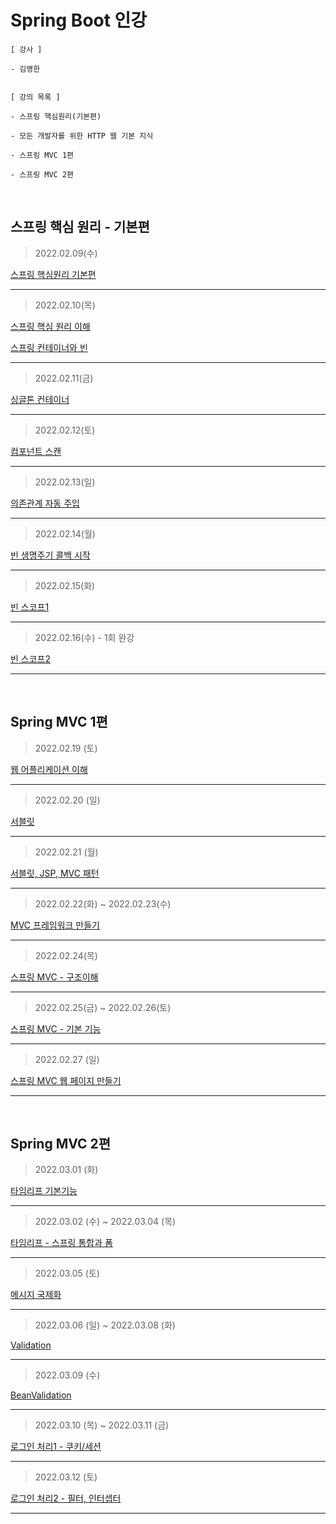 # Spring Boot 인강 
```
[ 강사 ]

- 김영한


[ 강의 목록 ]

- 스프링 핵심원리(기본편)

- 모든 개발자를 위한 HTTP 웹 기본 지식

- 스프링 MVC 1편

- 스프링 MVC 2편

```

<br>

## 스프링 핵심 원리 - 기본편


> 2022.02.09(수)

[스프링 핵심원리 기본편](https://www.notion.so/Spring-f0f748b2df744a9e9f9fae03b76018c3)

---

> 2022.02.10(목)

[스프링 핵심 원리 이해](https://www.notion.so/2-ed8c6930bf45432bb7a4ca0e128c1649)

[스프링 컨테이너와 빈](https://www.notion.so/aa3ccbe53b484930a9fa5fcd300bae20)

---

> 2022.02.11(금)

[싱글톤 컨테이너](https://www.notion.so/a2217f63e9ec4b6b92edabdc592f01bb)

---

> 2022.02.12(토)

[컴포넌트 스캔](https://www.notion.so/55ca0b70826846b5be97c6edd2ee853c)

---

> 2022.02.13(일)

[의존관계 자동 주입](https://www.notion.so/6e6395e2247b49d79e54b21b379b79ab)

---

> 2022.02.14(월)

[빈 생명주기 콜백 시작](https://www.notion.so/d6312a31e08245f6b3d063f7952c2a20)

---

> 2022.02.15(화)

[빈 스코프1](https://www.notion.so/992b61ad4f594387bf6a052ab59cefee)

---

> 2022.02.16(수) - 1회 완강

[빈 스코프2](https://www.notion.so/992b61ad4f594387bf6a052ab59cefee)

---

<br>

## Spring MVC 1편

> 2022.02.19 (토)

[웹 어플리케이션 이해](https://www.notion.so/30a003a433424cd69efb735cc9609b00)

---

> 2022.02.20 (일)

[서블릿](https://www.notion.so/1edb7583959046cba66caba9fa08daf6)

---

> 2022.02.21 (월)

[서블릿, JSP, MVC 패턴](https://www.notion.so/JSP-MVC-f93408f02d5f40fea6eaf45aceb8e8af)

---

> 2022.02.22(화) ~ 2022.02.23(수)

[MVC 프레임워크 만들기](https://www.notion.so/MVC-61a8e518c4b54d388426d2ed214bc852)

---

> 2022.02.24(목)

[스프링 MVC - 구조이해](https://www.notion.so/MVC-4fc346cf54a74816befc338e7fb17920)

---

> 2022.02.25(금) ~ 2022.02.26(토)

[스프링 MVC - 기본 기능](https://www.notion.so/MVC-ea24108968a34e63aec5254004e0c66c)

---

> 2022.02.27 (일)

[스프링 MVC 웹 페이지 만들기](https://www.notion.so/MVC-4bd867b8b8994980a56b7ebd8ae63a75)

---

<br>

## Spring MVC 2편

> 2022.03.01 (화)

[타임리프 기본기능](https://www.notion.so/0d325aa590844b8aac3ce7cada09bfcd)

---

> 2022.03.02 (수) ~ 2022.03.04 (목)

[타임리프 - 스프링 통합과 폼]()

---

> 2022.03.05 (토)

[메시지 국제화](https://www.notion.so/2011fa0c9f2346c896b5b8833745a6f9)

---

> 2022.03.06 (일) ~ 2022.03.08 (화) 

[Validation](https://www.notion.so/1-validation-a115397cbc70427e86cdb5856c0543fb)

---

> 2022.03.09 (수)

[BeanValidation](https://www.notion.so/2-BeanValidation-51e5f90c15f941918db35f0b00d95616)

---

> 2022.03.10 (목) ~ 2022.03.11 (금)

[로그인 처리1 - 쿠키/세션]()

---

> 2022.03.12 (토)

[로그인 처리2 - 필터, 인터셉터](https://www.notion.so/2-2833eefcda1942818ed3d00bb16f97f7)

---
